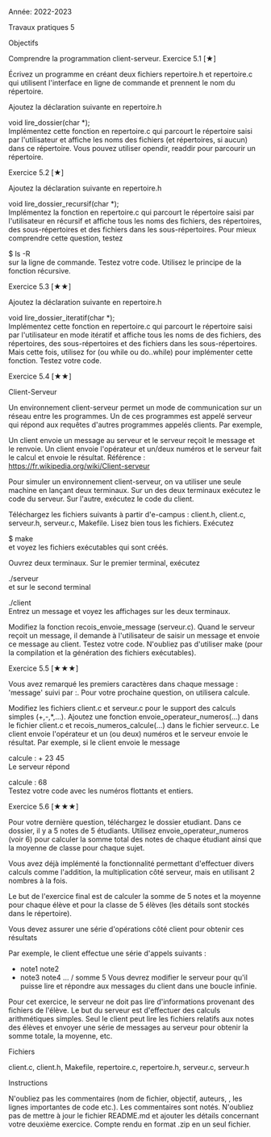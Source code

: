 Année: 2022-2023

Travaux pratiques 5

Objectifs

Comprendre la programmation client-serveur.
Exercice 5.1 [★]

Écrivez un programme en créant deux fichiers repertoire.h et repertoire.c qui utilisent l'interface en ligne de commande et prennent le nom du répertoire.

Ajoutez la déclaration suivante en repertoire.h

void lire_dossier(char *);             
Implémentez cette fonction en repertoire.c qui parcourt le répertoire saisi par l'utilisateur et affiche les noms des fichiers (et répertoires, si aucun) dans ce répertoire. Vous pouvez utiliser opendir, readdir pour parcourir un répertoire.

Exercice 5.2 [★]

Ajoutez la déclaration suivante en repertoire.h

void lire_dossier_recursif(char *);             
Implémentez la fonction en repertoire.c qui parcourt le répertoire saisi par l'utilisateur en récursif et affiche tous les noms des fichiers, des répertoires, des sous-répertoires et des fichiers dans les sous-répertoires. Pour mieux comprendre cette question, testez

$ ls -R              
sur la ligne de commande. Testez votre code. Utilisez le principe de la fonction récursive.

Exercice 5.3 [★★]

Ajoutez la déclaration suivante en repertoire.h

void lire_dossier_iteratif(char *);              
Implémentez cette fonction en repertoire.c qui parcourt le répertoire saisi par l'utilisateur en mode itératif et affiche tous les noms de des fichiers, des répertoires, des sous-répertoires et des fichiers dans les sous-répertoires. Mais cette fois, utilisez for (ou while ou do..while) pour implémenter cette fonction. Testez votre code.

Exercice 5.4 [★★]

Client-Serveur

Un environnement client-serveur permet un mode de communication sur un réseau entre les programmes. Un de ces programmes est appelé serveur qui répond aux requêtes d'autres programmes appelés clients. Par exemple,

Un client envoie un message au serveur et le serveur reçoit le message et le renvoie.
Un client envoie l'opérateur et un/deux numéros et le serveur fait le calcul et envoie le résultat.
Référence : https://fr.wikipedia.org/wiki/Client-serveur



Pour simuler un environnement client-serveur, on va utiliser une seule machine en lançant deux terminaux. Sur un des deux terminaux exécutez le code du serveur. Sur l'autre, exécutez le code du client.

Téléchargez les fichiers suivants à partir d'e-campus : client.h, client.c, serveur.h, serveur.c, Makefile. Lisez bien tous les fichiers. Exécutez

$ make             
et voyez les fichiers exécutables qui sont créés.

Ouvrez deux terminaux. Sur le premier terminal, exécutez

./serveur             
et sur le second terminal

./client             
Entrez un message et voyez les affichages sur les deux terminaux.

Modifiez la fonction recois_envoie_message (serveur.c). Quand le serveur reçoit un message, il demande à l'utilisateur de saisir un message et envoie ce message au client. Testez votre code. N'oubliez pas d'utiliser make (pour la compilation et la génération des fichiers exécutables).



Exercice 5.5 [★★★]

Vous avez remarqué les premiers caractères dans chaque message : 'message' suivi par :. Pour votre prochaine question, on utilisera calcule.

Modifiez les fichiers client.c et serveur.c pour le support des calculs simples (+,-,*,...). Ajoutez une fonction envoie_operateur_numeros(...) dans le fichier client.c et recois_numeros_calcule(...) dans le fichier serveur.c. Le client envoie l'opérateur et un (ou deux) numéros et le serveur envoie le résultat. Par exemple, si le client envoie le message

calcule : + 23 45             
Le serveur répond

calcule : 68              
Testez votre code avec les numéros flottants et entiers.



Exercice 5.6 [★★★]

Pour votre dernière question, téléchargez le dossier etudiant. Dans ce dossier, il y a 5 notes de 5 étudiants. Utilisez envoie_operateur_numeros (voir 6) pour calculer la somme total des notes de chaque étudiant ainsi que la moyenne de classe pour chaque sujet.

Vous avez déjà implémenté la fonctionnalité permettant d'effectuer divers calculs comme l'addition, la multiplication côté serveur, mais en utilisant 2 nombres à la fois.

Le but de l'exercice final est de calculer la somme de 5 notes et la moyenne pour chaque élève et pour la classe de 5 élèves (les détails sont stockés dans le répertoire).

Vous devez assurer une série d'opérations côté client pour obtenir ces résultats

Par exemple, le client effectue une série d'appels suivants :

+ note1 note2
+ note3 note4
...
/ somme 5
Vous devrez modifier le serveur pour qu'il puisse lire et répondre aux messages du client dans une boucle infinie.

Pour cet exercice, le serveur ne doit pas lire d'informations provenant des fichiers de l'élève. Le but du serveur est d'effectuer des calculs arithmétiques simples. Seul le client peut lire les fichiers relatifs aux notes des élèves et envoyer une série de messages au serveur pour obtenir la somme totale, la moyenne, etc.

Fichiers

client.c, client.h, Makefile, repertoire.c, repertoire.h, serveur.c, serveur.h

Instructions

N'oubliez pas les commentaires (nom de fichier, objectif, auteurs, , les lignes importantes de code etc.). Les commentaires sont notés.
N'oubliez pas de mettre à jour le fichier README.md et ajouter les détails concernant votre deuxième exercice.
Compte rendu en format .zip en un seul fichier.